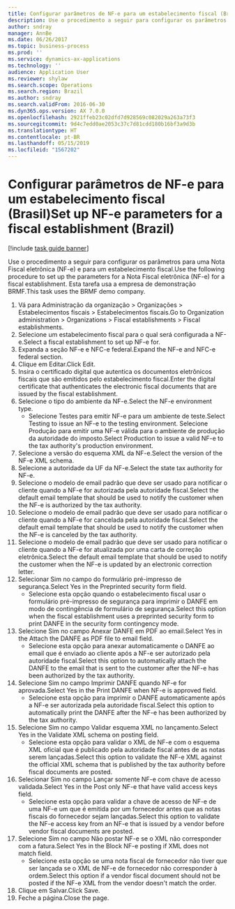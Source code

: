 ```yaml
---
title: Configurar parâmetros de NF-e para um estabelecimento fiscal (Brasil)
description: Use o procedimento a seguir para configurar os parâmetros para uma Nota Fiscal eletrônica (NF-e) e para um estabelecimento fiscal.
author: sndray
manager: AnnBe
ms.date: 06/26/2017
ms.topic: business-process
ms.prod: ''
ms.service: dynamics-ax-applications
ms.technology: ''
audience: Application User
ms.reviewer: shylaw
ms.search.scope: Operations
ms.search.region: Brazil
ms.author: sndray
ms.search.validFrom: 2016-06-30
ms.dyn365.ops.version: AX 7.0.0
ms.openlocfilehash: 2921ffeb23c02dfd7d928569c082029a263a73f3
ms.sourcegitcommit: 9d4c7edd0ae2053c37c7d81cdd180b16bf3a9d3b
ms.translationtype: HT
ms.contentlocale: pt-BR
ms.lasthandoff: 05/15/2019
ms.locfileid: "1567202"
---
```

# <a name="set-up-nf-e-parameters-for-a-fiscal-establishment-brazil"></a><span data-ttu-id="43571-103">Configurar parâmetros de NF-e para um estabelecimento fiscal (Brasil)</span><span class="sxs-lookup"><span data-stu-id="43571-103">Set up NF-e parameters for a fiscal establishment (Brazil)</span></span>

[!include [task guide banner](../../includes/task-guide-banner.md)]

<span data-ttu-id="43571-104">Use o procedimento a seguir para configurar os parâmetros para uma Nota Fiscal eletrônica (NF-e) e para um estabelecimento fiscal.</span><span class="sxs-lookup"><span data-stu-id="43571-104">Use the following procedure to set up the parameters for a Nota Fiscal eletrônica (NF-e) for a fiscal establishment.</span></span> <span data-ttu-id="43571-105">Esta tarefa usa a empresa de demonstração BRMF.</span><span class="sxs-lookup"><span data-stu-id="43571-105">This task uses the BRMF demo company.</span></span>

1. <span data-ttu-id="43571-106">Vá para Administração da organização > Organizações > Estabelecimentos fiscais > Estabelecimentos fiscais.</span><span class="sxs-lookup"><span data-stu-id="43571-106">Go to Organization administration > Organizations > Fiscal establishments > Fiscal establishments.</span></span>
2. <span data-ttu-id="43571-107">Selecione um estabelecimento fiscal para o qual será configurada a NF-e.</span><span class="sxs-lookup"><span data-stu-id="43571-107">Select a fiscal establishment to set up NF-e for.</span></span>
3. <span data-ttu-id="43571-108">Expanda a seção NF-e e NFC-e federal.</span><span class="sxs-lookup"><span data-stu-id="43571-108">Expand the NF-e and NFC-e federal section.</span></span>
4. <span data-ttu-id="43571-109">Clique em Editar.</span><span class="sxs-lookup"><span data-stu-id="43571-109">Click Edit.</span></span>
5. <span data-ttu-id="43571-110">Insira o certificado digital que autentica os documentos eletrônicos fiscais que são emitidos pelo estabelecimento fiscal.</span><span class="sxs-lookup"><span data-stu-id="43571-110">Enter the digital certificate that authenticates the electronic fiscal documents that are issued by the fiscal establishment.</span></span>
6. <span data-ttu-id="43571-111">Selecione o tipo do ambiente da NF-e.</span><span class="sxs-lookup"><span data-stu-id="43571-111">Select the NF-e environment type.</span></span>
    * <span data-ttu-id="43571-112">Selecione Testes para emitir NF-e para um ambiente de teste.</span><span class="sxs-lookup"><span data-stu-id="43571-112">Select Testing to issue an NF-e to the testing environment.</span></span> <span data-ttu-id="43571-113">Selecione Produção para emitir uma NF-e válida para o ambiente de produção da autoridade do imposto.</span><span class="sxs-lookup"><span data-stu-id="43571-113">Select Production to issue a valid NF-e to the tax authority's production environment.</span></span>  
7. <span data-ttu-id="43571-114">Selecione a versão do esquema XML da NF-e.</span><span class="sxs-lookup"><span data-stu-id="43571-114">Select the version of the NF-e XML schema.</span></span>
8. <span data-ttu-id="43571-115">Selecione a autoridade da UF da NF-e.</span><span class="sxs-lookup"><span data-stu-id="43571-115">Select the state tax authority for NF-e.</span></span>
9. <span data-ttu-id="43571-116">Selecione o modelo de email padrão que deve ser usado para notificar o cliente quando a NF-e for autorizada pela autoridade fiscal.</span><span class="sxs-lookup"><span data-stu-id="43571-116">Select the default email template that should be used to notify the customer when the NF-e is authorized by the tax authority.</span></span>
10. <span data-ttu-id="43571-117">Selecione o modelo de email padrão que deve ser usado para notificar o cliente quando a NF-e for cancelada pela autoridade fiscal.</span><span class="sxs-lookup"><span data-stu-id="43571-117">Select the default email template that should be used to notify the customer when the NF-e is canceled by the tax authority.</span></span>
11. <span data-ttu-id="43571-118">Selecione o modelo de email padrão que deve ser usado para notificar o cliente quando a NF-e for atualizada por uma carta de correção eletrônica.</span><span class="sxs-lookup"><span data-stu-id="43571-118">Select the default email template that should be used to notify the customer when the NF-e is updated by an electronic correction letter.</span></span>
12. <span data-ttu-id="43571-119">Selecionar Sim no campo do formulário pré-impresso de segurança.</span><span class="sxs-lookup"><span data-stu-id="43571-119">Select Yes in the Preprinted security form field.</span></span>
    * <span data-ttu-id="43571-120">Selecione esta opção quando o estabelecimento fiscal usar o formulário pré-impresso de segurança para imprimir o DANFE em modo de contingência de formulário de segurança.</span><span class="sxs-lookup"><span data-stu-id="43571-120">Select this option when the fiscal establishment uses a preprinted security form to print DANFE in the security form contingency mode.</span></span>  
13. <span data-ttu-id="43571-121">Selecione Sim no campo Anexar DANFE em PDF ao email.</span><span class="sxs-lookup"><span data-stu-id="43571-121">Select Yes in the Attach the DANFE as PDF file to  email field.</span></span>
    * <span data-ttu-id="43571-122">Selecione esta opção para anexar automaticamente o DANFE ao email que é enviado ao cliente após a NF-e ser autorizado pela autoridade fiscal.</span><span class="sxs-lookup"><span data-stu-id="43571-122">Select this option to automatically attach the DANFE to the email that is sent to the customer after the NF-e has been authorized by the tax authority.</span></span>  
14. <span data-ttu-id="43571-123">Selecione Sim no campo Imprimir DANFE quando NF-e for aprovada.</span><span class="sxs-lookup"><span data-stu-id="43571-123">Select Yes in the Print DANFE when NF-e is approved field.</span></span>
    * <span data-ttu-id="43571-124">Selecione esta opção para imprimir o DANFE automaticamente após a NF-e ser autorizada pela autoridade fiscal.</span><span class="sxs-lookup"><span data-stu-id="43571-124">Select this option to automatically print the DANFE after the NF-e has been authorized by the tax authority.</span></span>  
15. <span data-ttu-id="43571-125">Selecione Sim no campo Validar esquema XML no lançamento.</span><span class="sxs-lookup"><span data-stu-id="43571-125">Select Yes in the Validate XML schema on posting field.</span></span>
    * <span data-ttu-id="43571-126">Selecione esta opção para validar o XML de NF-e com o esquema XML oficial que é publicado pela autoridade fiscal antes de as notas serem lançadas.</span><span class="sxs-lookup"><span data-stu-id="43571-126">Select this option to validate the NF-e XML against the official XML schema that is published by the tax authority before fiscal documents are posted.</span></span>  
16. <span data-ttu-id="43571-127">Selecionar Sim no campo Lançar somente NF-e com chave de acesso validada.</span><span class="sxs-lookup"><span data-stu-id="43571-127">Select Yes in the Post only NF-e that have valid access keys field.</span></span>
    * <span data-ttu-id="43571-128">Selecione esta opção para validar a chave de acesso de NF-e de uma NF-e um que é emitida por um fornecedor antes que as notas fiscais do fornecedor sejam lançadas.</span><span class="sxs-lookup"><span data-stu-id="43571-128">Select this option to validate the NF-e access key from an NF-e that is issued by a vendor before vendor fiscal documents are posted.</span></span>  
17. <span data-ttu-id="43571-129">Selecione Sim no campo Não postar NF-e se o XML não corresponder com a fatura.</span><span class="sxs-lookup"><span data-stu-id="43571-129">Select Yes in the Block NF-e posting if XML does not match field.</span></span>
    * <span data-ttu-id="43571-130">Selecione esta opção se uma nota fiscal de fornecedor não tiver que ser lançada se o XML de NF-e de fornecedor não corresponder à ordem.</span><span class="sxs-lookup"><span data-stu-id="43571-130">Select this option if a vendor fiscal document should not be posted if the NF-e XML from the vendor doesn't match the order.</span></span>  
18. <span data-ttu-id="43571-131">Clique em Salvar.</span><span class="sxs-lookup"><span data-stu-id="43571-131">Click Save.</span></span>
19. <span data-ttu-id="43571-132">Feche a página.</span><span class="sxs-lookup"><span data-stu-id="43571-132">Close the page.</span></span>

